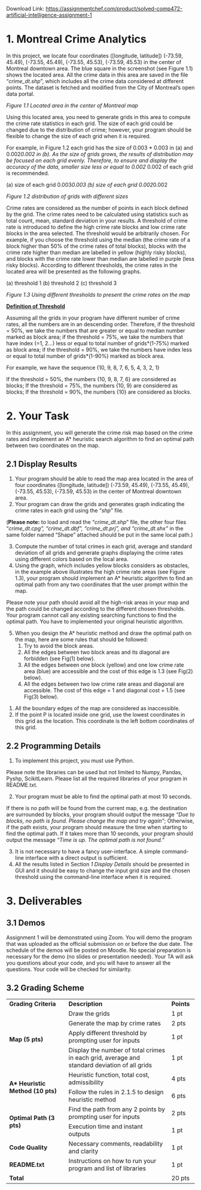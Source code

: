 Download Link: https://assignmentchef.com/product/solved-comp472-artificial-intelligence-assignment-1
<br>
<h1>1.     Montreal Crime Analytics</h1>

<strong> </strong>

In this project, we locate four coordinates ([longitude, latitude]) (-73.59, 45.49), (-73.55, 45.49), (-73.55, 45.53), (-73.59, 45.53) in the center of Montreal downtown area. The blue square in the screenshot (see Figure 1.1) shows the located area. All the crime data in this area are saved in the file “<em>crime_dt.shp</em>”, which includes all the crime data considered at different points. The dataset is fetched and modified from the City of Montreal’s open data portal.










<em>Figure 1.1 Located area in the center of Montreal map </em>

<strong> </strong>

Using this located area, you need to generate grids in this area to compute the crime rate statistics in each grid. The size of each grid could be changed due to the distribution of crime; however, your program should be flexible to change the size of each grid when it is required.




For example, in Figure 1.2 each grid has the size of 0.003 * 0.003 in (a) and 0.002*0.002 in (b). As the size of grids grows, the results of distribution may be focused on each grid evenly. Therefore, to ensure and display the accuracy of the data, smaller size less or equal to 0.002* 0.002 of each grid is recommended.







(a) size of each grid 0.003*0.003                                   (b)  size of each grid 0.002*0.002




<em>Figure 1.2 distribution of grids with different sizes </em>




Crime rates are considered as the number of points in each block defined by the grid. The crime rates need to be calculated using statistics such as total count, mean, standard deviation in your results. A threshold of crime rate is introduced to define the high crime rate blocks and low crime rate blocks in the area selected. The threshold would be arbitrarily chosen. For example, if you choose the threshold using the median (the crime rate of a block higher than 50% of the crime rates of total blocks), blocks with the crime rate higher than median are labelled in yellow (highly risky blocks), and blocks with the crime rate lower than median are labelled in purple (less risky blocks). According to different thresholds, the crime rates in the located area will be presented as the following graphs.







(a)  threshold 1                                   (b)  threshold 2                               (c)  threshold 3

<em>Figure 1.3 Using different thresholds to present the crime rates on the map </em>

<strong> </strong>

<strong><u>Definition of Threshold</u> </strong>

Assuming all the grids in your program have different number of crime rates, all the numbers are in an descending order. Therefore, if the threshold = 50%, we take the numbers that are greater or equal to median number marked as block area; if the threshold = 75%, we take the numbers that have index (=1, 2…) less or equal to total number of grids*(1-75%) marked as block area; if the threshold = 90%, we take the numbers have index less or equal to total number of grids*(1-90%) marked as block area.




For example, we have the sequence {10, 9, 8, 7, 6, 5, 4, 3, 2, 1}

If the threshold = 50%, the numbers {10, 9, 8, 7, 6} are considered as blocks; If the threshold = 75%, the numbers {10, 9} are considered as blocks; If the threshold = 90%, the numbers {10} are considered as blocks.

<strong> </strong>

<h1>2.   Your Task</h1>

In this assignment, you will generate the crime risk map based on the crime rates and implement an A* heuristic search algorithm to find an optimal path between two coordinates on the map.




<h2>2.1  Display Results</h2>

<ol>

 <li>Your program should be able to read the map area located in the area of four coordinates ([longitude, latitude]) (-73.59, 45.49), (-73.55, 45.49), (-73.55, 45.53), (-73.59, 45.53) in the center of Montreal downtown area.</li>

 <li>Your program can draw the grids and generates graph indicating the crime rates in each grid using the “<em>shp</em>” file.</li>

</ol>

(<strong>Please note:</strong> to load and read the “<em>crime_dt.shp</em>” file, the other four files “<em>crime_dt.cpg”, “crime_dt.dbf”, “crime_dt.prj”, and “crime_dt.shx”</em> in the same folder named “Shape” attached should be put in the same local path.)

<ol start="3">

 <li>Compute the number of total crimes in each grid, average and standard deviation of all grids and generate graphs displaying the crime rates using different colors based on the local area.</li>

 <li>Using the graph, which includes yellow blocks considers as obstacles, in the example above illustrates the high crime rate areas (see Figure 1.3), your program should implement an A* heuristic algorithm to find an optimal path from any two coordinates that the user prompt within the map.</li>

</ol>

Please note your path should avoid all the high-risk areas in your map and the path could be changed according to the different chosen thresholds. Your program cannot call any existing searching functions to find the optimal path. You have to implemented your original heuristic algorithm.

<ol start="5">

 <li>When you design the A* heuristic method and draw the optimal path on the map, here are some rules that should be followed:

  <ol>

   <li>Try to avoid the block areas.</li>

   <li>All the edges between two block areas and its diagonal are forbidden (see Fig(1) below).</li>

   <li>All the edges between one block (yellow) and one low crime rate area (blue) are accessible and the cost of this edge is 1.3 (see Fig(2) below).</li>

   <li>All the edges between two low crime rate areas and diagonal are accessible. The cost of this edge = 1 and diagonal cost = 1.5 (see Fig(3) below).</li>

  </ol></li>

</ol>

<sub>                        </sub>

<ol>

 <li>All the boundary edges of the map are considered as inaccessible.</li>

 <li>If the point P is located inside one grid, use the lowest coordinates in this grid as the location. This coordinate is the left bottom coordinates of this grid.</li>

</ol>




<h2>2.2  Programming Details</h2>

<ol>

 <li>To implement this project, you must use Python.</li>

</ol>

Please note the libraries can be used but not limited to Numpy, Pandas, Pyshp, ScikitLearn. Please list all the required libraries of your program in README.txt.

<ol start="2">

 <li>Your program must be able to find the optimal path at most 10 seconds.</li>

</ol>

If there is no path will be found from the current map, e.g. the destination are surrounded by blocks, your program should output the message <em>“Due to blocks, no path is found. Please change the map and try again”</em>; Otherwise, if the path exists, your program should measure the time when starting to find the optimal path. If it takes more than 10 seconds, your program should output the message <em>“Time is up. The optimal path is not found.”</em>

<ol start="3">

 <li>It is not necessary to have a fancy user-interface. A simple command-line interface with a direct output is sufficient.</li>

 <li>All the results listed in Section <em>1 Display Details </em>should be presented in GUI and it should be easy to change the input grid size and the chosen threshold using the command-line interface when it is required.</li>

</ol>




<h1>3.   Deliverables</h1>

<h2>3.1  Demos</h2>

Assignment 1 will be demonstrated using Zoom. You will demo the program that was uploaded as the official submission on or before the due date. The schedule of the demos will be posted on Moodle. No special preparation is necessary for the demo (no slides or presentation needed). Your TA will ask you questions about your code, and you will have to answer all the questions. Your code will be checked for similarity.

<strong> </strong>

<h2>3.2  Grading Scheme</h2>

<strong> </strong>

<table width="575">

 <tbody>

  <tr>

   <td width="169"><strong>Grading Criteria </strong></td>

   <td width="349"><strong>Description </strong></td>

   <td width="57"><strong>Points </strong></td>

  </tr>

  <tr>

   <td rowspan="4" width="169"><strong>Map </strong><strong>(5 pts) </strong></td>

   <td width="349">Draw the grids</td>

   <td width="57">1 pt</td>

  </tr>

  <tr>

   <td width="349">Generate the map by crime rates</td>

   <td width="57">2 pts</td>

  </tr>

  <tr>

   <td width="349">Apply different threshold by prompting user for inputs</td>

   <td width="57">1 pt</td>

  </tr>

  <tr>

   <td width="349">Display the number of total crimes in each grid, average and standard deviation of all grids</td>

   <td width="57">1 pt</td>

  </tr>

  <tr>

   <td rowspan="2" width="169"><strong>A* Heuristic Method (10 pts) </strong></td>

   <td width="349">Heuristic function, total cost, admissibility</td>

   <td width="57">4 pts</td>

  </tr>

  <tr>

   <td width="349">Follow the rules in 2.1.5 to design heuristic method</td>

   <td width="57">6 pts</td>

  </tr>

  <tr>

   <td rowspan="2" width="169"><strong>Optimal Path (3 pts) </strong></td>

   <td width="349">Find the path from any 2 points by prompting user for inputs</td>

   <td width="57">2 pts</td>

  </tr>

  <tr>

   <td width="349">Execution time and instant outputs</td>

   <td width="57">1 pt</td>

  </tr>

  <tr>

   <td width="169"><strong>Code Quality </strong></td>

   <td width="349">Necessary comments, readability and clarity</td>

   <td width="57">1 pt</td>

  </tr>

  <tr>

   <td width="169"><strong>README.txt </strong></td>

   <td width="349">Instructions on how to run your program and list of libraries</td>

   <td width="57">1 pt</td>

  </tr>

  <tr>

   <td width="169"><strong>Total </strong></td>

   <td width="349"> </td>

   <td width="57">20 pts</td>

  </tr>

 </tbody>

</table>


